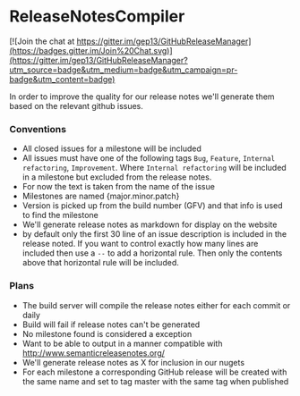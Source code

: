 ReleaseNotesCompiler
====================

[![Join the chat at https://gitter.im/gep13/GitHubReleaseManager](https://badges.gitter.im/Join%20Chat.svg)](https://gitter.im/gep13/GitHubReleaseManager?utm_source=badge&utm_medium=badge&utm_campaign=pr-badge&utm_content=badge)

In order to improve the quality for our release notes we'll generate them based on the relevant github issues.

### Conventions

* All closed issues for a milestone will be included
* All issues must have one of the following tags `Bug`, `Feature`, `Internal refactoring`, `Improvement`. Where `Internal refactoring` will be included in a milestone but excluded from the release notes. 
* For now the text is taken from the name of the issue
* Milestones are named {major.minor.patch}
* Version is picked up from the build number (GFV) and that info is used to find the milestone
* We'll generate release notes as markdown for display on the website
* by default only the first 30 line of an issue description is included in the release noted. If you want to control exactly how many lines are included then use a `--` to add a horizontal rule. Then only the contents above that horizontal rule will be included.

### Plans

* The build server will compile the release notes either for each commit or daily
* Build will fail if release notes can't be generated
* No milestone found is considered a exception
* Want to be able to output in a manner compatible with http://www.semanticreleasenotes.org/
* We'll generate release notes as X for inclusion in our nugets
* For each milestone a corresponding GitHub release will be created with the same name and set to tag master with the same tag when published


